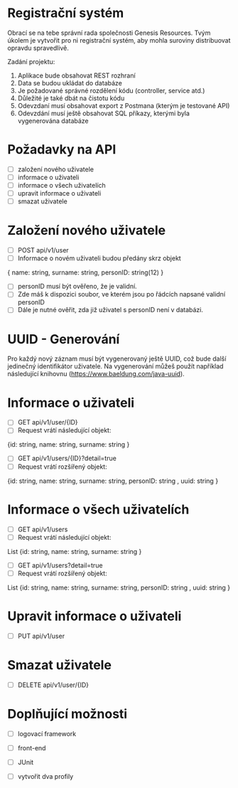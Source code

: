 # Registrační systém
Obrací se na tebe správní rada společnosti Genesis Resources. Tvým úkolem je vytvořit pro ni registrační systém, aby mohla suroviny distribuovat opravdu spravedlivě.

Zadání projektu:

1. Aplikace bude obsahovat REST rozhraní
2. Data se budou ukládat do databáze
3. Je požadované správné rozdělení kódu (controller, service atd.)
4. Důležité je také dbát na čistotu kódu
5. Odevzdaní musí obsahovat export z Postmana (kterým je testované API)
6. Odevzdání musí ještě obsahovat SQL příkazy, kterými byla vygenerována databáze
# Požadavky na API
- [ ] založení nového uživatele
- [ ] informace o uživateli
- [ ] informace o všech uživatelích
- [ ] upravit informace o uživateli
- [ ] smazat uživatele
# Založení nového uživatele
- [ ] POST api/v1/user
- [ ] Informace o novém uživateli budou předány skrz objekt

{ name: string, surname: string, personID: string(12) }

- [ ] personID musí být ověřeno, že je validní.
- [ ] Zde máš k dispozici soubor, ve kterém jsou po řádcích napsané validní personID
- [ ] Dále je nutné ověřit, zda již uživatel s personID není v databázi.
# UUID - Generování
Pro každý nový záznam musí být vygenerovaný ještě UUID, což bude další jedinečný identifikátor uživatele. Na vygenerování můžeš použít například následující knihovnu (https://www.baeldung.com/java-uuid).
# Informace o uživateli

- [ ] GET api/v1/user/{ID}
- [ ] Request vrátí následující objekt:

{id: string, name: string, surname: string }

- [ ] GET api/v1/users/{ID}?detail=true
- [ ] Request vrátí rozšířený objekt:

{id: string, name: string, surname: string, personID: string , uuid: string  }

# Informace o všech uživatelích

- [ ] GET api/v1/users
- [ ] Request vrátí následující objekt:

List {id: string, name: string, surname: string }

- [ ] GET api/v1/users?detail=true
- [ ] Request vrátí rozšířený objekt:

List {id: string, name: string, surname: string, personID: string , uuid: string  }

# Upravit informace o uživateli
- [ ] PUT api/v1/user

# Smazat uživatele
- [ ] DELETE api/v1/user/{ID}

# Doplňující možnosti
- [ ] logovací framework
- [ ] front-end
- [ ] JUnit
- [ ] vytvořit dva profily






